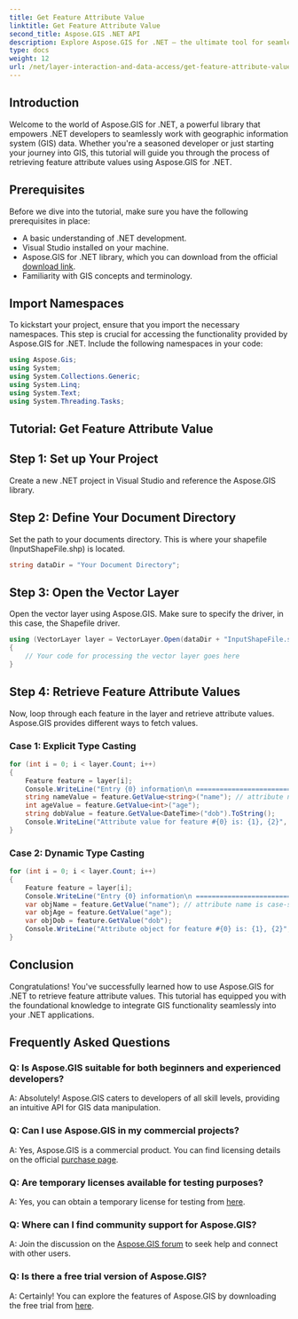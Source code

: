 ```yaml
---
title: Get Feature Attribute Value
linktitle: Get Feature Attribute Value
second_title: Aspose.GIS .NET API
description: Explore Aspose.GIS for .NET – the ultimate tool for seamless GIS data integration. Download your free trial now! #Aspose #GIS #.NET
type: docs
weight: 12
url: /net/layer-interaction-and-data-access/get-feature-attribute-value/
---
```

## Introduction
Welcome to the world of Aspose.GIS for .NET, a powerful library that empowers .NET developers to seamlessly work with geographic information system (GIS) data. Whether you're a seasoned developer or just starting your journey into GIS, this tutorial will guide you through the process of retrieving feature attribute values using Aspose.GIS for .NET.
## Prerequisites
Before we dive into the tutorial, make sure you have the following prerequisites in place:
- A basic understanding of .NET development.
- Visual Studio installed on your machine.
- Aspose.GIS for .NET library, which you can download from the official [download link](https://releases.aspose.com/gis/net/).
- Familiarity with GIS concepts and terminology.
## Import Namespaces
To kickstart your project, ensure that you import the necessary namespaces. This step is crucial for accessing the functionality provided by Aspose.GIS for .NET. Include the following namespaces in your code:
```csharp
using Aspose.Gis;
using System;
using System.Collections.Generic;
using System.Linq;
using System.Text;
using System.Threading.Tasks;
```
## Tutorial: Get Feature Attribute Value
## Step 1: Set up Your Project
Create a new .NET project in Visual Studio and reference the Aspose.GIS library.
## Step 2: Define Your Document Directory
Set the path to your documents directory. This is where your shapefile (InputShapeFile.shp) is located.
```csharp
string dataDir = "Your Document Directory";
```
## Step 3: Open the Vector Layer
Open the vector layer using Aspose.GIS. Make sure to specify the driver, in this case, the Shapefile driver.
```csharp
using (VectorLayer layer = VectorLayer.Open(dataDir + "InputShapeFile.shp", Drivers.Shapefile))
{
    // Your code for processing the vector layer goes here
}
```
## Step 4: Retrieve Feature Attribute Values
Now, loop through each feature in the layer and retrieve attribute values. Aspose.GIS provides different ways to fetch values.
### Case 1: Explicit Type Casting
```csharp
for (int i = 0; i < layer.Count; i++)
{
    Feature feature = layer[i];
    Console.WriteLine("Entry {0} information\n ========================", i);
    string nameValue = feature.GetValue<string>("name"); // attribute name is case-sensitive
    int ageValue = feature.GetValue<int>("age");
    string dobValue = feature.GetValue<DateTime>("dob").ToString();
    Console.WriteLine("Attribute value for feature #{0} is: {1}, {2}", nameValue, ageValue, dobValue);
}
```
### Case 2: Dynamic Type Casting
```csharp
for (int i = 0; i < layer.Count; i++)
{
    Feature feature = layer[i];
    Console.WriteLine("Entry {0} information\n ========================", i);
    var objName = feature.GetValue("name"); // attribute name is case-sensitive
    var objAge = feature.GetValue("age");
    var objDob = feature.GetValue("dob");
    Console.WriteLine("Attribute object for feature #{0} is: {1}, {2}", objName, objAge, objDob);
}
```
## Conclusion
Congratulations! You've successfully learned how to use Aspose.GIS for .NET to retrieve feature attribute values. This tutorial has equipped you with the foundational knowledge to integrate GIS functionality seamlessly into your .NET applications.
## Frequently Asked Questions
### Q: Is Aspose.GIS suitable for both beginners and experienced developers?
A: Absolutely! Aspose.GIS caters to developers of all skill levels, providing an intuitive API for GIS data manipulation.
### Q: Can I use Aspose.GIS in my commercial projects?
A: Yes, Aspose.GIS is a commercial product. You can find licensing details on the official [purchase page](https://purchase.aspose.com/buy).
### Q: Are temporary licenses available for testing purposes?
A: Yes, you can obtain a temporary license for testing from [here](https://purchase.aspose.com/temporary-license/).
### Q: Where can I find community support for Aspose.GIS?
A: Join the discussion on the [Aspose.GIS forum](https://forum.aspose.com/c/gis/33) to seek help and connect with other users.
### Q: Is there a free trial version of Aspose.GIS?
A: Certainly! You can explore the features of Aspose.GIS by downloading the free trial from [here](https://releases.aspose.com/).
